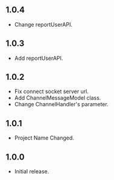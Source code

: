## 1.0.4

* Change reportUserAPI.

## 1.0.3

* Add reportUserAPI.

## 1.0.2

* Fix connect socket server url.
* Add ChannelMessageModel class.
* Change ChannelHandler's parameter.

## 1.0.1

* Project Name Changed.

## 1.0.0

* Initial release.
